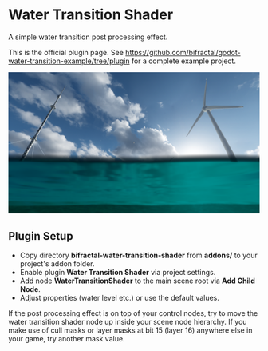 # Water Transition Shader
A simple water transition post processing effect.

This is the official plugin page. See https://github.com/bifractal/godot-water-transition-example/tree/plugin for a complete example project.

![Water Transition Shader - Preview](images/preview.png)

## Plugin Setup
* Copy directory **bifractal-water-transition-shader** from **addons/** to your project's addon folder.
* Enable plugin **Water Transition Shader** via project settings.
* Add node **WaterTransitionShader** to the main scene root via **Add Child Node**.
* Adjust properties (water level etc.) or use the default values.

If the post processing effect is on top of your control nodes, try to move the water transition shader node up inside your scene node hierarchy. If you make use of cull masks or layer masks at bit 15 (layer 16) anywhere else in your game, try another mask value.
